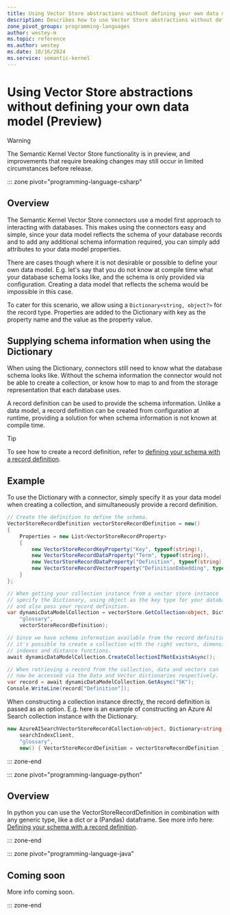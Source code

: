 ```yaml
---
title: Using Vector Store abstractions without defining your own data model (Preview)
description: Describes how to use Vector Store abstractions without defining your own data model.
zone_pivot_groups: programming-languages
author: westey-m
ms.topic: reference
ms.author: westey
ms.date: 10/16/2024
ms.service: semantic-kernel
---
```

# Using Vector Store abstractions without defining your own data model (Preview)

> [!WARNING]
> The Semantic Kernel Vector Store functionality is in preview, and improvements that require breaking changes may still occur in limited circumstances before release.

::: zone pivot="programming-language-csharp"

## Overview

The Semantic Kernel Vector Store connectors use a model first approach to interacting with databases. This makes using the connectors easy and simple, since
your data model reflects the schema of your database records and to add any additional schema information required, you can simply add attributes to your data model properties.

There are cases though where it is not desirable or possible to define your own data model. E.g. let's say that you do not know at compile time what your
database schema looks like, and the schema is only provided via configuration. Creating a data model that reflects the schema would be impossible in this case.

To cater for this scenario, we allow using a `Dictionary<string, object?>` for the record type.
Properties are added to the Dictionary with key as the property name and the value as the property value.

## Supplying schema information when using the Dictionary

When using the Dictionary, connectors still need to know what the database schema looks like. Without the schema information
the connector would not be able to create a collection, or know how to map to and from the storage representation that each database uses.

A record definition can be used to provide the schema information. Unlike a data model, a record definition can be created from configuration
at runtime, providing a solution for when schema information is not known at compile time.

> [!TIP]
> To see how to create a record definition, refer to [defining your schema with a record definition](./schema-with-record-definition.md).

## Example

To use the Dictionary with a connector, simply specify it as your data model when creating a collection, and simultaneously provide a record definition.

```csharp
// Create the definition to define the schema.
VectorStoreRecordDefinition vectorStoreRecordDefinition = new()
{
    Properties = new List<VectorStoreRecordProperty>
    {
        new VectorStoreRecordKeyProperty("Key", typeof(string)),
        new VectorStoreRecordDataProperty("Term", typeof(string)),
        new VectorStoreRecordDataProperty("Definition", typeof(string)),
        new VectorStoreRecordVectorProperty("DefinitionEmbedding", typeof(ReadOnlyMemory<float>), dimensions: 1536)
    }
};

// When getting your collection instance from a vector store instance
// specify the Dictionary, using object as the key type for your database
// and also pass your record definition.
var dynamicDataModelCollection = vectorStore.GetCollection<object, Dictionary<string, object?>>(
    "glossary",
    vectorStoreRecordDefinition);

// Since we have schema information available from the record definition
// it's possible to create a collection with the right vectors, dimensions,
// indexes and distance functions.
await dynamicDataModelCollection.CreateCollectionIfNotExistsAsync();

// When retrieving a record from the collection, data and vectors can
// now be accessed via the Data and Vector dictionaries respectively.
var record = await dynamicDataModelCollection.GetAsync("SK");
Console.WriteLine(record["Definition"]);
```

When constructing a collection instance directly, the record definition
is passed as an option. E.g. here is an example of constructing
an Azure AI Search collection instance with the Dictionary.

```csharp
new AzureAISearchVectorStoreRecordCollection<object, Dictionary<string, object?>>(
    searchIndexClient,
    "glossary",
    new() { VectorStoreRecordDefinition = vectorStoreRecordDefinition });
```

::: zone-end

::: zone pivot="programming-language-python"

## Overview

In python you can use the VectorStoreRecordDefinition in combination with any generic type, like a dict or a (Pandas) dataframe. See more info here: [Defining your schema with a record definition](./schema-with-record-definition.md).

::: zone-end

::: zone pivot="programming-language-java"

## Coming soon

More info coming soon.

::: zone-end
